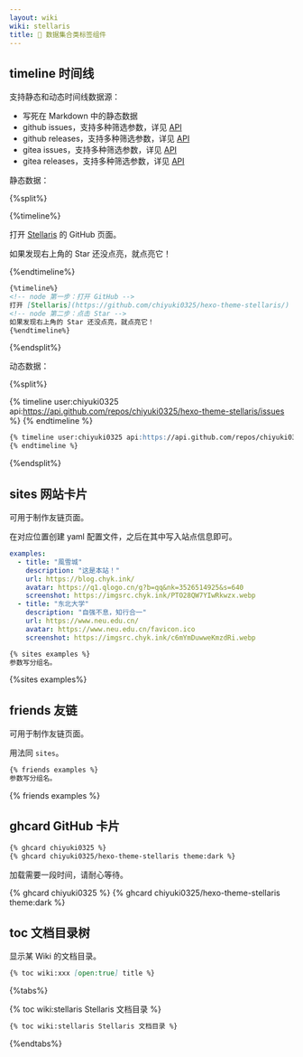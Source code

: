 ```yaml
---
layout: wiki
wiki: stellaris
title: 📰 数据集合类标签组件
---
```


## timeline 时间线

支持静态和动态时间线数据源：

- 写死在 Markdown 中的静态数据
- github issues，支持多种筛选参数，详见 [API](https://docs.github.com/en/rest/issues/issues?apiVersion=2022-11-28#list-issues-assigned-to-the-authenticated-user)
- github releases，支持多种筛选参数，详见 [API](https://docs.github.com/en/rest/releases/releases?apiVersion=2022-11-28#list-releases)
- gitea issues，支持多种筛选参数，详见 [API](https://docs.gitea.com/zh-cn/api/1.20/#tag/issue/operation/issueListIssues)
- gitea releases，支持多种筛选参数，详见 [API](https://docs.gitea.com/zh-cn/api/1.20/#tag/repository/operation/repoListReleases)

静态数据：

{%split%}

<!--cell left-->

{%timeline%}

<!-- node 第一步：打开 GitHub -->
打开 [Stellaris](https://github.com/chiyuki0325/hexo-theme-stellaris/) 的 GitHub 页面。
<!-- node 第二步：点击 Star -->
如果发现右上角的 Star 还没点亮，就点亮它！

{%endtimeline%}

<!--cell right -->

```markdown
{%timeline%}
<!-- node 第一步：打开 GitHub -->
打开 [Stellaris](https://github.com/chiyuki0325/hexo-theme-stellaris/) 的 GitHub 页面。
<!-- node 第二步：点击 Star -->
如果发现右上角的 Star 还没点亮，就点亮它！
{%endtimeline%}
```

{%endsplit%}

动态数据：

{%split%}

<!--cell left-->

{% timeline user:chiyuki0325 api:https://api.github.com/repos/chiyuki0325/hexo-theme-stellaris/issues %}
{% endtimeline %}

<!--cell right -->

```markdown
{% timeline user:chiyuki0325 api:https://api.github.com/repos/chiyuki0325/hexo-theme-stellaris/issues %}
{% endtimeline %}
```

{%endsplit%}

## sites 网站卡片

可用于制作友链页面。

在对应位置创建 yaml 配置文件，之后在其中写入站点信息即可。

```yaml blog/source/_data/links.yml
examples:
  - title: "風雪城"
    description: "这是本站！"
    url: https://blog.chyk.ink/
    avatar: https://q1.qlogo.cn/g?b=qq&nk=3526514925&s=640
    screenshot: https://imgsrc.chyk.ink/PTO28QW7YIwRkwzx.webp
  - title: "东北大学"
    description: "自强不息，知行合一"
    url: https://www.neu.edu.cn/
    avatar: https://www.neu.edu.cn/favicon.ico
    screenshot: https://imgsrc.chyk.ink/c6mYmDuwweKmzdRi.webp
```

```markdown
{% sites examples %}
参数写分组名。
```

{%sites examples%}

## friends 友链

可用于制作友链页面。

用法同 `sites`。

```markdown
{% friends examples %}
参数写分组名。
```

{% friends examples %}

## ghcard GitHub 卡片

```markdown 使用方法
{% ghcard chiyuki0325 %}
{% ghcard chiyuki0325/hexo-theme-stellaris theme:dark %}
```

加载需要一段时间，请耐心等待。

{% ghcard chiyuki0325 %}
{% ghcard chiyuki0325/hexo-theme-stellaris theme:dark %}

## toc 文档目录树

显示某 Wiki 的文档目录。

```markdown
{% toc wiki:xxx [open:true] title %}
```

{%tabs%}

<!--tab 示例-->

{% toc wiki:stellaris Stellaris 文档目录 %}

<!--tab 写法-->

```markdown
{% toc wiki:stellaris Stellaris 文档目录 %}
```

{%endtabs%}
